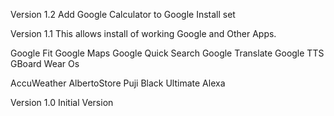 Version 1.2
Add Google Calculator to Google Install set

Version 1.1
This allows install of working Google and Other Apps.

Google Fit Google Maps Google Quick Search Google Translate Google TTS GBoard Wear Os

AccuWeather AlbertoStore Puji Black Ultimate Alexa

Version 1.0
Initial Version